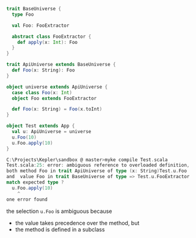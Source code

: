 ```scala
trait BaseUniverse {
  type Foo

  val Foo: FooExtractor

  abstract class FooExtractor {
    def apply(x: Int): Foo
  }
}

trait ApiUniverse extends BaseUniverse {
  def Foo(x: String): Foo
}

object universe extends ApiUniverse {
  case class Foo(x: Int)
  object Foo extends FooExtractor

  def Foo(x: String) = Foo(x.toInt)
}

object Test extends App {
  val u: ApiUniverse = universe
  u.Foo(10)
  u.Foo.apply(10)
}
```

```scala
C:\Projects\Kepler\sandbox @ master>myke compile Test.scala
Test.scala:25: error: ambiguous reference to overloaded definition,
both method Foo in trait ApiUniverse of type (x: String)Test.u.Foo
and  value Foo in trait BaseUniverse of type => Test.u.FooExtractor
match expected type ?
  u.Foo.apply(10)
    ^
one error found
```
the selection `u.Foo` is ambiguous because

 * the value takes precedence over the method, but
 * the method is defined in a subclass

